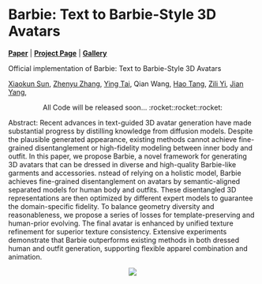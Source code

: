 # Barbie: Text to Barbie-Style 3D Avatars

[**Paper**](https://2017211801.github.io/barbie.github.io/) | [**Project Page**](https://2017211801.github.io/barbie.github.io/) | [**Gallery**](https://drive.google.com/drive/folders/1FXDROWXrnsSQiOZ4vBgA_Yzib3irLNBc?usp=sharing)

Official implementation of Barbie: Text to Barbie-Style 3D Avatars

[Xiaokun Sun](https://scholar.google.com/citations?user=SG3SxqEAAAAJ), [Zhenyu Zhang](https://jessezhang92.github.io/), [Ying Tai](https://tyshiwo.github.io/index.html), Qian Wang, [Hao Tang](https://ha0tang.github.io/), [Zili Yi](https://zili-yi.github.io/), [Jian Yang](https://scholar.google.com.hk/citations?user=6CIDtZQAAAAJ), 


<p align="center"> All Code will be released soon... :rocket::rocket::rocket: </p>

Abstract: Recent advances in text-guided 3D avatar generation have made substantial progress by distilling knowledge from diffusion models. Despite the plausible generated appearance, existing methods cannot achieve fine-grained disentanglement or high-fidelity modeling between inner body and outfit. In this paper, we propose Barbie, a novel framework for generating 3D avatars that can be dressed in diverse and high-quality Barbie-like garments and accessories. nstead of relying on a holistic model, Barbie achieves fine-grained disentanglement on avatars by semantic-aligned separated models for human body and outfits. These disentangled 3D representations are then optimized by different expert models to guarantee the domain-specific fidelity. To balance geometry diversity and reasonableness, we propose a series of losses for template-preserving and human-prior evolving. The final avatar is enhanced by unified texture refinement for superior texture consistency. Extensive experiments demonstrate that Barbie outperforms existing methods in both dressed human and outfit generation, supporting flexible apparel combination and animation.

<p align="center">
    <img src="assets/teaser.png">
</p>
